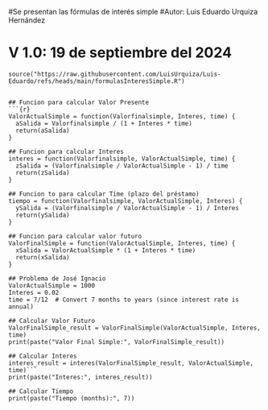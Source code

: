 #Se presentan las fórmulas de interés simple
#Autor: Luis Eduardo Urquiza Hernández
# V 1.0: 19 de septiembre del 2024
```{r}
source("https://raw.githubusercontent.com/LuisUrquiza/Luis-Eduardo/refs/heads/main/formulasInteresSimple.R")


## Funcion para calcular Valor Presente
```{r}
ValorActualSimple = function(Valorfinalsimple, Interes, time) {
  aSalida = Valorfinalsimple / (1 + Interes * time)
  return(aSalida)
}

## Funcion para calcular Interes
interes = function(Valorfinalsimple, ValorActualSimple, time) {
  zSalida = (Valorfinalsimple / ValorActualSimple - 1) / time
  return(zSalida)
}

## Funcion to para calcular Time (plazo del préstamo)
tiempo = function(Valorfinalsimple, ValorActualSimple, Interes) {
  ySalida = (Valorfinalsimple / ValorActualSimple - 1) / Interes
  return(ySalida)
}

## Funcion para calcular valor futuro 
ValorFinalSimple = function(ValorActualSimple, Interes, time) {
  xSalida = ValorActualSimple * (1 + Interes * time)
  return(xSalida)
}

## Problema de José Ignacio
ValorActualSimple = 1000
Interes = 0.02
time = 7/12  # Convert 7 months to years (since interest rate is annual)

## Calcular Valor Futuro
ValorFinalSimple_result = ValorFinalSimple(ValorActualSimple, Interes, time)
print(paste("Valor Final Simple:", ValorFinalSimple_result))

## Calcular Interes
interes_result = interes(ValorFinalSimple_result, ValorActualSimple, time)```
print(paste("Interes:", interes_result))

## Calcular Tiempo
print(paste("Tiempo (months):", 7))
```
